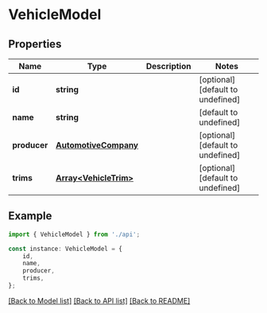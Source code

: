 # VehicleModel


## Properties

Name | Type | Description | Notes
------------ | ------------- | ------------- | -------------
**id** | **string** |  | [optional] [default to undefined]
**name** | **string** |  | [default to undefined]
**producer** | [**AutomotiveCompany**](AutomotiveCompany.md) |  | [optional] [default to undefined]
**trims** | [**Array&lt;VehicleTrim&gt;**](VehicleTrim.md) |  | [optional] [default to undefined]

## Example

```typescript
import { VehicleModel } from './api';

const instance: VehicleModel = {
    id,
    name,
    producer,
    trims,
};
```

[[Back to Model list]](../README.md#documentation-for-models) [[Back to API list]](../README.md#documentation-for-api-endpoints) [[Back to README]](../README.md)
